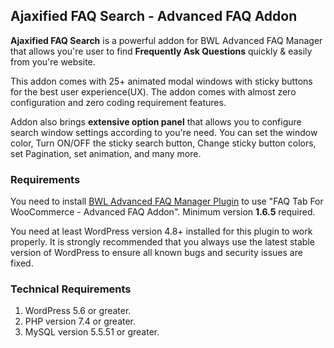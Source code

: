 ## Ajaxified FAQ Search - Advanced FAQ Addon

<strong>Ajaxified FAQ Search</strong> is a powerful addon for BWL Advanced FAQ Manager that allows you're user to find <strong>Frequently Ask Questions</strong> quickly & easily from you're website.

This addon comes with 25+ animated modal windows with sticky buttons for the best user experience(UX). The addon comes with almost zero configuration and zero coding requirement features.

Addon also brings <strong>extensive option panel</strong> that allows you to configure search window settings according to you're need. You can set the window color, Turn ON/OFF the sticky search button, Change sticky button colors, set Pagination, set animation, and many more.

### Requirements

You need to install [BWL Advanced FAQ Manager Plugin](https://1.envato.market/baf-wp) to use "FAQ Tab For WooCommerce - Advanced FAQ Addon". Minimum version <b>1.6.5</b> required.

You need at least WordPress version 4.8+ installed for this plugin to work properly. It is strongly recommended that you always use the latest stable version of WordPress to ensure all known bugs and security issues are fixed.

### Technical Requirements

1. WordPress 5.6 or greater.
2. PHP version 7.4 or greater.
3. MySQL version 5.5.51 or greater.
